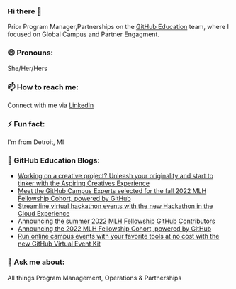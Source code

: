 ### Hi there 👋 
Prior Program Manager,Partnerships on the [GitHub Education](https://education.github.com/) team, where I focused on Global Campus and Partner Engagment.

### 😄 Pronouns:
She/Her/Hers
### 📫 How to reach me:
Connect with me via [LinkedIn](https://www.linkedin.com/in/bassashley/) 

### ⚡ Fun fact:
I'm from Detroit, MI

### 🔭 GitHub Education Blogs:
- [Working on a creative project? Unleash your originality and start to tinker with the Aspiring Creatives Experience](https://github.blog/2022-10-05-working-on-a-creative-project-unleash-your-originality-and-start-to-tinker-with-the-aspiring-creatives-experience/)
- [Meet the GitHub Campus Experts selected for the fall 2022 MLH Fellowship Cohort, powered by GitHub](https://github.blog/2022-09-23-meet-the-github-campus-experts-selected-for-the-fall-2022-mlh-fellowship-cohort-powered-by-github/)
- [Streamline virtual hackathon events with the new Hackathon in the Cloud Experience](https://github.blog/2022-08-02-streamline-virtual-hackathon-events-with-the-new-hackathon-in-the-cloud-experience/)
- [Announcing the summer 2022 MLH Fellowship GitHub Contributors](https://github.blog/2022-06-30-announcing-the-summer-2022-mlh-fellowship-github-contributors/)
- [Announcing the 2022 MLH Fellowship Cohort, powered by GitHub](https://github.blog/2022-02-15-announcing-2022-mlh-fellowship-cohort-powered-by-github/)
- [Run online campus events with your favorite tools at no cost with the new GitHub Virtual Event Kit](https://github.blog/2021-06-24-run-online-campus-events-github-virtual-event-kit/)

###  💬 Ask me about: 
All things Program Management, Operations & Partnerships 
<!--
